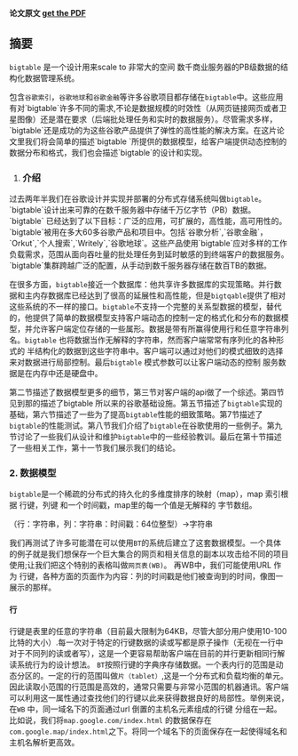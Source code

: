 


**论文原文 [get the PDF](/resource/pdf/Bigtable%20A%20Distributed%20Storage%20System%20for%20Structured%20Data.pdf)**
## 摘要

`bigtable` 是一个设计用来scale to 非常大的空间 数千商业服务器的PB级数据的结构化数据管理系统。

包含`谷歌索引`，`谷歌地球`和`谷歌金融`等许多谷歌项目都存储在`bigtable`中。这些应用有对\`bigtable\`许多不同的需求,不论是数据规模的时效性（从网页链接网页或者卫星图像）还是潜在要求（后端批处理任务和实时的数据服务）。尽管需求多样，\`bigtable\`还是成功的为这些谷歌产品提供了弹性的高性能的解决方案。在这片论文里我们将会简单的描述\`bigtable \`所提供的数据模型，给客户端提供动态控制的数据分布和格式，我们也会描述\`bigtable\`的设计和实现。

1. ### 介绍

过去两年半我们在谷歌设计并实现并部署的分布式存储系统叫做`bigtable`。\`bigtable\`设计出来可靠的在数千服务器中存储千万亿字节（PB）数据。\`bigtable\` 已经达到了以下目标：广泛的应用，可扩展的，高性能，高可用性的。\`bigtable\`被用在多大60多谷歌产品和项目中。包括\`谷歌分析\`,\`谷歌金融\`，\`Orkut\`,\`个人搜索\`,\`Writely\`,\`谷歌地球\`。这些产品使用\`bigtable\`应对多样的工作负载需求，范围从面向吞吐量的批处理任务到延时敏感的到终端客户的数据服务。\`bigtable\`集群跨越广泛的配置，从手动到数千服务器存储在数百TB的数据。

在很多方面，`bigtable`接近一个数据库：他共享许多数据库的实现策略。并行数据和主内存数据库已经达到了很高的延展性和高性能，但是`bigtqable`提供了相对这些系统的不一样的接口。`bigtable`不支持一个完整的关系型数据的模型，替代的，他提供了简单的数据模型支持客户端动态的控制一定的格式化和分布的数据模型，并允许客户端定位存储的一些属形。数据是带有所赢得使用行和任意字符串列名。`bigtable` 也将数据当作无解释的字符串，然而客户端常常有序列化的各种形式的 半结构化的数据到这些字符串中。客户端可以通过对他们的模式细致的选择来对数据进行局部控制。最后`bigtable` 模式参数可以让客户端动态的控制 服务数据是在内存中还是硬盘中。

第二节描述了数据模型更多的细节，第三节对客户端的api做了一个综述。第四节见到那的描述了bigtable 所以来的谷歌基础设施。第五节描述了`bigtable`实现的基础，第六节描述了一些为了提高`bigtable`性能的细致策略。第7节描述了`bigtable`的性能测试。第八节我们介绍了`bigtable`在谷歌使用的一些例子。第九节讨论了一些我们从设计和维护`bigtable`中的一些经验教训。最后在第十节描述了一些相关工作，第十一节我们展示我们的结论。

### 2. 数据模型

`bigtable`是一个稀疏的分布式的持久化的多维度排序的映射（map），map 索引根据 行键，列键 和一个时间戳，map里的每一个值是无解释的 字节数组。

（行：字符串，列：字符串：时间戳：64位整型）->字符串

我们再测试了许多可能潜在可以使用`BT`的系统后建立了这套数据模型。一个具体的例子就是我们想保存一个巨大集合的网页和相关信息的副本以攻击给不同的项目使用;让我们把这个特别的表格叫做`网页表(WB)`。 再WB中，我们可能使用URL 作为 行键，各种方面的页面作为内容：列的时间戳是他们被查询到的时间，像图一展示的那样。

#### 行

行键是表里的任意的字符串（目前最大限制为64KB，尽管大部分用户使用10-100比特的大小）.每一次对于特定的行键数据的读或写都是原子操作（无视在一行中对于不同列的读或者写），这是一个更容易帮助客户端在目前的并行更新相同行解读系统行为的设计想法。
`BT`按照行键的字典序存储数据。一个表内行的范围是动态分区的。一定的行的范围叫做`片（tablet）`,这是一个分布式和负载均衡的单元。因此读取小范围的行范围是高效的，通常只需要与非常小范围的机器通讯。客户端可以利用这一属性通过查找他们的行键以此来获得数据良好的局部性。举例来说，在`WB` 中，同一域名下的页面通过url 倒置的主机名元素组成的行键 分组在一起。比如说，我们将`map.google.com/index.html` 的数据保存在`com.google.map/index.html`之下。将同一个域名下的页面保存在一起使得域名和主机名解析更高效。
